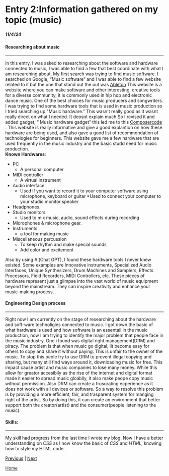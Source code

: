 # Entry 2:Information gathered on my topic (music)
##### 11/4/24

#### Researching about music 
---
In this entry, I was asked to researching about the software and hardware connected to music, I was able to find a few that best coordinate with what I am researching about. My first search was trying to find music software. I searched on Google, “Music software” and I was able to find a few website related to it but the one that stand out the out was [Ableton](https://www.ableton.com/en/) This website is a website where you can make software and other interesting, creative tools for a diverse community, it is commonly used in hip hop and electronic dance music. One of the best choices for music producers and songwriters. I was trying to find some hardware tools that is used in music production so I tried searching up "Music hardware." This wasn't really good as it wasnt really direct on what I needed. It deosnt explain much So I revised it and added gadget, “ Music hardware gadget” this led me to this [Composercode](https://composercode.com/equipment-for-making-music-my-favorite-production-gear-2022/  ) . This website is really informative and give a good explantion on how these hardware are being used, and also gave a good list of recommondation of technologies for beginners. This website gave me a few hardware that are used frequently in the music industry and the basic studd need for music production.  
**Known Hardwares**:
* PC
  * A personal computer 
* MIDI controller
  * A virtual instrument
* Audio interface
  * Used if you want to record it to your computer software using microphone, keyboard or guitar
  *Used to connect your computer to your studio monitor speaker
* Headphones.
* Studio monitors
  * Used to mix music, audio, sound effects during recording
* Microphones & microphone gear.
* Instruments
  * a tool for making music
* Miscellaneous percussion
  * To keep rhythm and make special sounds
  * Add color and excitement  
  
Also by using Ai(Chat GPT), I found these hardware tools I never knew existed. Some examples are Innovative instruments, Specialized Audio Interfaces, Unique Synthesizers, Drum Machines and Samplers, Effects Processors, Field Recorders, MIDI Controllers, etc. These pieces of hardware represent just a glimpse into the vast world of music equipment beyond the mainstream. They can inspire creativity and enhance your music-making process.

#### Engineering Design process 
---
Right now I am currently on the stage of researching about the hardware and soft-ware technoligies connected to music. I got down the basic of what hardware is used and how software is an essentail in the music production, now I  am trying to identify the major problem that people face in the music industry. One i found was digital right management(DRM) and piracy. The problem is that when music go digital, iit become easy for others to copy and share it without paying. This is unfair to the owner of the music. To stop this peole try to use DRM to prevent illegal copying and sharing, but many still find ways around it, downloading music for free. This impact cause artist and music companies to lose many money. While this allow for greator accesibily as the rise of the internet and digital format made it easier to spread music gloablly, it also make peope copy music without permission. Also DRM can create a frusurating ecperience as it does not work with all devices or software. So a way to resolve this problem is by providing a more efficient, fair, and trasparent system for manging right of the artist. So by doing this, it can create an environment that better support both the creator(artist) and the consumer(people listening to the music).

#### Skills: 
---
My skill had progress from the last time I wrote my blog. Now I have a better understanding on _CSS_ as I now know the basic of _CSS_ and _HTML_, knowing how to style my HTML code. 









[Previous](entry01.md) | [Next](entry03.md)

[Home](../README.md)
